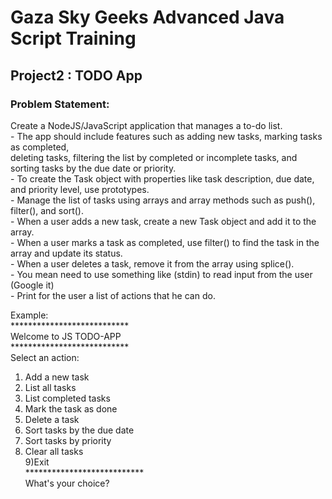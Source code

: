 <h1>Gaza Sky Geeks Advanced Java Script Training </h1>
<h2> Project2 : TODO App </h2>

<h3>Problem Statement:</h3>

<p>Create a NodeJS/JavaScript application that manages a to-do list.<br>
- The app should include features such as adding new tasks, marking tasks as completed,<br>
 deleting tasks, filtering the list by completed or incomplete tasks, 
 and sorting tasks by the due date or priority.<br>
- To create the Task object with properties like task description, due date, and priority level, use prototypes.<br>
- Manage the list of tasks using arrays and array methods such as push(), filter(), and sort().<br>
- When a user adds a new task, create a new Task object and add it to the array.<br>
- When a user marks a task as completed, use filter() to find the task in the array and update its status.<br>
- When a user deletes a task, remove it from the array using splice().<br>
- You mean need to use something like (stdin) to read input from the user (Google it)<br>
- Print for the user a list of actions that he can do.<br>

Example:<br>
***************************<br>
Welcome to JS TODO-APP<br>
***************************<br>
Select an action:<br>
1) Add a new task<br>
2) List all tasks<br>
3) List completed tasks<br>
4) Mark the task as done<br>
5) Delete a task<br>
6) Sort tasks by the due date<br>
7) Sort tasks by priority<br>
8) Clear all tasks<br>
9)Exit<br>
***************************<br>
What's your choice?<br></p>